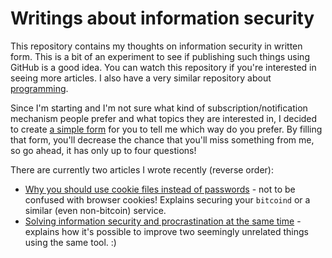# Writings about information security

This repository contains my thoughts on information security in written form. This is a bit of an experiment to see if publishing such things using GitHub is a good idea.
You can watch this repository if you're interested in seeing more articles.
I also have a very similar repository about [programming](https://github.com/Kixunil/programming_writings).

Since I'm starting and I'm not sure what kind of subscription/notification mechanism people prefer and what topics they are interested in, I decided to create [a simple form](https://docs.google.com/forms/d/e/1FAIpQLScv1P1cnWThkXsMqLMOaV0RMG3925F9uDBFKxLArVW2jdm2Jw/viewform?usp=sf_link) for you to tell me which way do you prefer. By filling that form, you'll decrease the chance that you'll miss something from me, so go ahead, it has only up to four questions!

There are currently two articles I wrote recently (reverse order):

* [Why you should use cookie files instead of passwords](cookie_files.md) - not to be confused with browser cookies! Explains securing your `bitcoind` or a similar (even non-bitcoin) service.
* [Solving information security and procrastination at the same time](solving_security_and_procrastination.md) - explains how it's possible to improve two seemingly unrelated things using the same tool. :)
